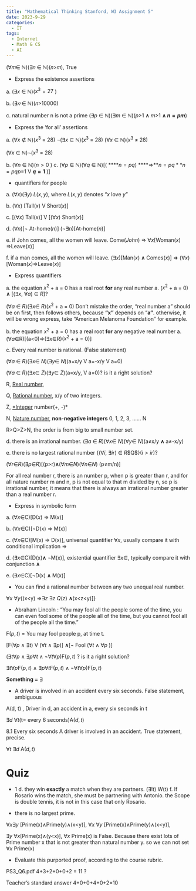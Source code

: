 ```yaml
---
title: "Mathematical Thinking Stanford, W3 Assignment 5"
date: 2023-9-29
categories:
  - IT
tags:
  - Internet
  - Math & CS
  - AI
---
```



(∀𝑚∈ ℕ)(∃𝑛 ∈ ℕ)(𝑛>𝑚), True 

- Express the existence assertions

a. ($∃x$ ∈ ℕ)($x^3 = 27$ )

b. ($∃𝑛$ ∈ ℕ)(𝑛>10000)

c. natural number n is not a prime
($∃p$ ∈ ℕ)($∃m$ ∈ ℕ)($p$>1 **∧** $m$>1 **∧ $n=pm$**)

- Express the ‘for all’ assertions

a. ($∀x$ ∉ ℕ)($x^3$ = 28)
 ¬($∃x$ ∈ $ℕ$)($x^3$ = 28)
($∀x$ ∈ ℕ)($x^3$ ≠ 28)

($∀x$ ∈ ℕ)¬($x^3$ = 28)

b. ($∀n$ ∈ ℕ)($n>0$ )
c.  ($∀p$ ∈ ℕ)($∀q$ ∈ ℕ)[( ****$n=pq$) ****⇒**$n=pq**n=pq$$p$=1 V **$q=1$** )]

- quantifiers for people

a. ($∀x$)($∃y$) $L(x,y)$, where $L(x,y)$ denotes “$x$ love $y$” 

b. ($∀x$) [Tall$(x)$ V Short$(x)$]

c. [($∀x$) Tall$(x)$] V [($∀x)$ Short$(x)$]

d. ($∀n$)[¬ At-home$(n)$]
($¬∃n$)[At-home$(n)$]

e. if  John comes, all the women will leave.
Come$(John)$  ⇒ $∀x$[Woman$(x)$ ⇒Leave$(x)$]

f. if a man comes, all the women will leave.
($∃x$)[Man$(x)$ **∧** Comes$(x)$] ⇒ ($∀x$)[Woman$(x)$⇒Leave$(x)$]

- Express quantifiers

a. the equation $x^2$ + a = 0 has a real root **for** any real number a.
($x^2$ + a = 0) **∧** [($∃x$, $∀a$) ∈ $R$]? 

($∀a$ ∈ $R$)($∃x$∈ $R$)($x^2$ + a = 0)
Don’t mistake the order, “real number a” should be on first, then follows others, because **“x”** depends on “**a”**. otherwise, it will be wrong express, take “American Melanoma Foundation” for example.

b.  the equation $x^2$ + a = 0 has a real root **for** any negative real number a.
($∀a$∈R)[(a<0)⇒($∃x$∈R)($x^2$ + a = 0)]

c. Every real number is rational. (False statement)

($∀a$ ∈ $R$)($∃x$∈ $N$)($∃y$∈ $N$)(a=x/y V a=-x/y V a=0)

($∀a$ ∈ $R$)($∃x$∈ $Z$)($∃y$∈ $Z$)(a=x/y, V a=0)? is it a right solution?

R, [Real number](https://en.wikipedia.org/wiki/Real_number), 

Q, [Rational number](https://en.wikipedia.org/wiki/Rational_number),  x/y of two integers.

Z, [*Integer](https://en.wikipedia.org/wiki/Integer_(computer_science)) number(+, -)*

N, [Nature number](https://en.wikipedia.org/wiki/Natural_number), **non-negative integers** 0, 1, 2, 3, …… N

R>Q>Z>N, the order is from big to small number set.

d. there is an irrational number. 
($∃a$ ∈ $R$)($∀x$∈ $N$)($∀y$∈ $N$)(a≠x/y **∧**  a≠-x/y)

e. there is no largest rational number
{($∀i$, $∃ir$) ∈ $R$\$Q$}($i>ir$)?

($∀r$∈$R$)($∃p$∈$R$)[(p>r)**∧**($∀m$∈$N$)($∀n$∈$N$) (p≠m/n)]

For all real number r, there is an number p, when p is greater than r, and  for all nature number m and n, p is not equal to that m divided by n, so p is irrational number, it means that there is always an irrational number greater than a real number r.

- Express in symbolic form

a. ($∀x$∈C)[D$(x)$ ⇒ M$(x)$]

b. ($∀x$∈C)[¬D(x) ⇒  M(x)]

c. ($∀x$∈C)[M(x) ⇒ D(x)], universal quantifier $∀x$, usually compare it with conditional implication ⇒

d. ($∃x$∈C)[D(x)**∧** ¬M(x)], existential quantifier $∃x$∈, typically compare it with conjunction **∧**

e. ($∃x$∈C)[¬D(x) **∧** M(x)]

- You can find a rational number between any two unequal real number.

$∀x$ $∀y${(x<y) ⇒$∃z$ $∃z$ $Q(z)$ **∧**(x<z<y)]}

- Abraham Lincoln : “You may fool all the people some of the time, you can even fool some of the people all of the time, but you cannot fool all of the people all the time.”

F$(p,t)$ = You may fool people p, at time t.

[F($∀p$ ∧ $∃t$) V ($∀t$ ∧ $∃p$)] **∧**[¬ Fool ($∀t$ ∧ $∀p$ )]

($∃t$$∀p$ ∧ $∃p$$∀t$ ∧ ¬$∀t$$∀p$)F$(p,t)$ ? is it a right solution?

$∃t$$∀p$F$(p,t)$  ∧ $∃p$$∀t$F$(p,t)$  ∧ ¬$∀t$$∀p$)F$(p,t)$ 

**Something =** $∃$

- A driver is involved in an accident every six seconds. False statement, ambiguous

A(d, t) , Driver in d, an accident in a, every six seconds in t

$∃d$  $∀t$(t= every 6 seconds)A$(d,t)$

8.1 Every six seconds A driver is involved in an accident. True statement, precise.

$∀t$ $∃d$  A$(d,t)$

# Quiz

- 1
d. they win **exactly** a match when they are partners. $(∃!t)$ W(t)
f. If Rosario wins the match, she must be partnering with Antonio. 
the Scope is double tennis, it is not in this case that only Rosario. 

- there is no largest prime.

$∀x$$∃y$ [Prime(x)∧Prime(y)∧(x<y)], 
$∀x$ $∀y$ [Prime(x)∧Prime(y)∧(x<y)], 

$∃y$ $∀x$[Prime(x)∧(y<x)], 
$∀x$ Prime(x) is False. Because there exist lots of Prime number x that is not greater than natural number y. so we can not set 
$∀x$ Prime(x) 

- Evaluate this purported proof, according to the course rubric.

PS3_Q6.pdf
4+3+2+0+0+2 = 11 ? 

Teacher’s standard answer 4+0+0+4+0+2=10